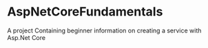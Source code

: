# AspNetCoreFundamentals
A project Containing beginner information on creating a service with Asp.Net Core
